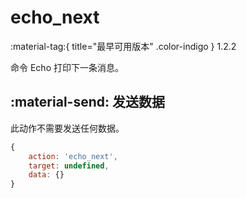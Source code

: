 # echo_next
:material-tag:{ title="最早可用版本" .color-indigo } <span class="text-version">1.2.2</span>

命令 Echo 打印下一条消息。

## :material-send: 发送数据
此动作不需要发送任何数据。

``` javascript title="示例"
{
    action: 'echo_next',
    target: undefined,
    data: {}
}
```